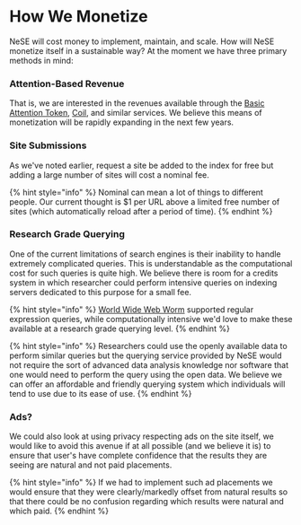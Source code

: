 # How We Monetize

NeSE will cost money to implement, maintain, and scale. How will NeSE monetize itself in a sustainable way? At the moment we have three primary methods in mind:

### Attention-Based Revenue

That is, we are interested in the revenues available through the [Basic Attention Token](https://basicattentiontoken.org/), [Coil](https://coil.com), and similar services. We believe this means of monetization will be rapidly expanding in the next few years.

### Site Submissions

As we've noted earlier, request a site be added to the index for free but adding a large number of sites will cost a nominal fee.

{% hint style="info" %}
Nominal can mean a lot of things to different people. Our current thought is $1 per URL above a limited free number of sites \(which automatically reload after a period of time\).
{% endhint %}

### Research Grade Querying

One of the current limitations of search engines is their inability to handle extremely complicated queries. This is understandable as the computational cost for such queries is quite high. We believe there is room for a credits system in which researcher could perform intensive queries on indexing servers dedicated to this purpose for a small fee.

{% hint style="info" %}
[World Wide Web Worm](https://en.wikipedia.org/wiki/World_Wide_Web_Worm) supported regular expression queries, while computationally intensive we'd love to make these available at a research grade querying level.
{% endhint %}

{% hint style="info" %}
Researchers could use the openly available data to perform similar queries but the querying service provided by NeSE would not require the sort of advanced data analysis knowledge nor software that one would need to perform the query using the open data. We believe we can offer an affordable and friendly querying system which individuals will tend to use due to its ease of use.
{% endhint %}

### Ads?

We could also look at using privacy respecting ads on the site itself, we would like to avoid this avenue if at all possible \(and we believe it is\) to ensure that user's have complete confidence that the results they are seeing are natural and not paid placements.

{% hint style="info" %}
If we had to implement such ad placements we would ensure that they were clearly/markedly offset from natural results so that there could be no confusion regarding which results were natural and which paid.
{% endhint %}

